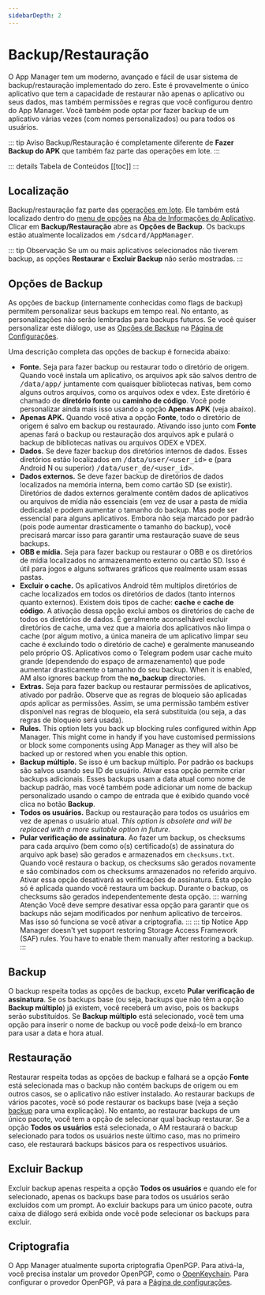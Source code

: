 ```yaml
---
sidebarDepth: 2
---
```


# Backup/Restauração
O App Manager tem um moderno, avançado e fácil de usar sistema de backup/restauração implementado do zero. Este é provavelmente o único aplicativo que tem a capacidade de restaurar não apenas o aplicativo ou seus dados, mas também permissões e regras que você configurou dentro do App Manager. Você também pode optar por fazer backup de um aplicativo várias vezes (com nomes personalizados) ou para todos os usuários.

::: tip Aviso
Backup/Restauração é completamente diferente de **Fazer Backup do APK** que também faz parte das operações em lote.
:::

::: details Tabela de Conteúdos
[[toc]]
:::

## Localização
Backup/restauração faz parte das [operações em lote][batch_ops]. Ele também está localizado dentro do [menu de opções][app_info_menu] na [Aba de Informações do Aplicativo][app_info]. Clicar em **Backup/Restauração** abre as **Opções de Backup**. Os backups estão atualmente localizados em <tt>/sdcard/AppManager</tt>.

::: tip Observação
Se um ou mais aplicativos selecionados não tiverem backup, as opções **Restaurar** e **Excluir Backup** não serão mostradas.
:::

## Opções de Backup
As opções de backup (internamente conhecidas como flags de backup) permitem personalizar seus backups em tempo real. No entanto, as personalizações não serão lembradas para backups futuros. Se você quiser personalizar este diálogo, use as [Opções de Backup][settings_bo] na [Página de Configurações][settings].

Uma descrição completa das opções de backup é fornecida abaixo:
- **Fonte.** Seja para fazer backup ou restaurar todo o diretório de origem. Quando você instala um aplicativo, os arquivos apk são salvos dentro de <tt>/data/app/</tt> juntamente com quaisquer bibliotecas nativas, bem como alguns outros arquivos, como os arquivos odex e vdex. Este diretório é chamado de **diretório fonte** ou **caminho de código**. Você pode personalizar ainda mais isso usando a opção **Apenas APK** (veja abaixo).
- **Apenas APK.** Quando você ativa a opção **Fonte**, todo o diretório de origem é salvo em backup ou restaurado. Ativando isso junto com **Fonte** apenas fará o backup ou restauração dos arquivos apk e pulará o backup de bibliotecas nativas ou arquivos ODEX e VDEX.
- **Dados.** Se deve fazer backup dos diretórios internos de dados. Esses diretórios estão localizados em <tt>/data/user/<user_id></tt> e (para Android N ou superior) <tt>/data/user_de/<user_id></tt>.
- **Dados externos.** Se deve fazer backup de diretórios de dados localizados na memória interna, bem como cartão SD (se existir). Diretórios de dados externos geralmente contêm dados de aplicativos ou arquivos de mídia não essenciais (em vez de usar a pasta de mídia dedicada) e podem aumentar o tamanho do backup. Mas pode ser essencial para alguns aplicativos. Embora não seja marcado por padrão (pois pode aumentar drasticamente o tamanho do backup), você precisará marcar isso para garantir uma restauração suave de seus backups.
- **OBB e mídia.** Seja para fazer backup ou restaurar o OBB e os diretórios de mídia localizados no armazenamento externo ou cartão SD. Isso é útil para jogos e alguns softwares gráficos que realmente usam essas pastas.
- **Excluir o cache.** Os aplicativos Android têm multiplos diretórios de cache localizados em todos os diretórios de dados (tanto internos quanto externos). Existem dois tipos de cache: **cache** e **cache de código**. A ativação dessa opção exclui ambos os diretórios de cache de todos os diretórios de dados. É geralmente aconselhável excluir diretórios de cache, uma vez que a maioria dos aplicativos não limpa o cache (por algum motivo, a única maneira de um aplicativo limpar seu cache é excluindo todo o diretório de cache) e geralmente manuseando pelo próprio OS. Aplicativos como o Telegram podem usar cache muito grande (dependendo do espaço de armazenamento) que pode aumentar drasticamente o tamanho do seu backup. When it is enabled, AM also ignores backup from the **no_backup** directories.
- **Extras.** Seja para fazer backup ou restaurar permissões de aplicativos, ativado por padrão. Observe que as regras de bloqueio são aplicadas _após_ aplicar as permissões. Assim, se uma permissão também estiver disponível nas regras de bloqueio, ela será substituída (ou seja, a das regras de bloqueio será usada).
- **Rules.** This option lets you back up blocking rules configured within App Manager. This might come in handy if you have customised permissions or block some components using App Manager as they will also be backed up or restored when you enable this option.
- **Backup múltiplo.** Se isso é um backup múltiplo. Por padrão os backups são salvos usando seu ID de usuário. Ativar essa opção permite criar backups adicionais. Esses backups usam a data atual como nome de backup padrão, mas você também pode adicionar um nome de backup personalizado usando o campo de entrada que é exibido quando você clica no botão **Backup**.
- **Todos os usuários.** Backup ou restauração para todos os usuários em vez de apenas o usuário atual. _This option is obsolete and will be replaced with a more suitable option in future._
- **Pular verificação de assinatura.** Ao fazer um backup, os checksums para cada arquivo (bem como o(s) certificado(s) de assinatura do arquivo apk base) são gerados e armazenados em `checksums.txt`. Quando você restaura o backup, os checksums são gerados novamente e são combinados com os checksums armazenados no referido arquivo. Ativar essa opção desativará as verificações de assinatura. Esta opção só é aplicada quando você restaura um backup. Durante o backup, os checksums são gerados independentemente desta opção.
  ::: warning Atenção
  Você deve sempre desativar essa opção para garantir que os backups não sejam modificados por nenhum aplicativo de terceiros. Mas isso só funciona se você ativar a criptografia.
  :::
  ::: tip Notice
  App Manager doesn't yet support restoring Storage Access Framework (SAF) rules. You have to enable them manually after restoring a backup.
  :::

## Backup
O backup respeita todas as opções de backup, exceto **Pular verificação de assinatura**. Se os backups base (ou seja, backups que não têm a opção **Backup múltiplo**) já existem, você receberá um aviso, pois os backups serão substituídos. Se **Backup múltiplo** está selecionado, você tem uma opção para inserir o nome de backup ou você pode deixá-lo em branco para usar a data e hora atual.

## Restauração
Restaurar respeita todas as opções de backup e falhará se a opção **Fonte** está selecionada mas o backup não contém backups de origem ou em outros casos, se o aplicativo não estiver instalado. Ao restaurar backups de vários pacotes, você só pode restaurar os backups base (veja a seção [backup](#backup) para uma explicação). No entanto, ao restaurar backups de um único pacote, você tem a opção de selecionar qual backup restaurar. Se a opção **Todos os usuários** está selecionada, o AM restaurará o backup selecionado para todos os usuários neste último caso, mas no primeiro caso, ele restaurará backups básicos para os respectivos usuários.

## Excluir Backup
Excluir backup apenas respeita a opção **Todos os usuários** e quando ele for selecionado, apenas os backups base para todos os usuários serão excluídos com um prompt. Ao excluir backups para um único pacote, outra caixa de diálogo será exibida onde você pode selecionar os backups para excluir.

## Criptografia
O App Manager atualmente suporta criptografia OpenPGP. Para ativá-la, você precisa instalar um provedor OpenPGP, como o [OpenKeychain][open_keychain]. Para configurar o provedor OpenPGP, vá para a [Página de configurações][settings].

[batch_ops]: ./main-page.md#operacoes-em-lote
[app_info]: ./app-details-page.md#aba-de-informacoes-do-aplicativo
[app_info_menu]: ./app-details-page.md#menu-de-opcoes
[settings]: ./settings-page.md
[settings_bo]: ./settings-page.md#opcoes-de-backup
[open_keychain]: https://openkeychain.org
